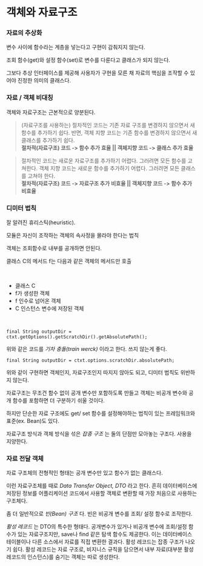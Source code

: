 
# 객체와 자료구조

### 자료의 추상화

변수 사이에 함수라는 계층을 넣는다고 구현이 감춰지지 않는다.

조회 함수(get)와 설정 함수(set)로 변수를 다룬다고 클래스가 되지 않는다.

그보다 추상 인터페이스를 제공해 사용자가 구현을 모른 채 자료의 핵심을 조작할 수 있어야 진정한 의미의 클래스다.

### 자료 / 객체 비대칭

객체와 자료구조는 근본적으로 양분된다.

> (자료구조를 사용하는) 절차적인 코드는 기존 자료 구조를 변경하지 않으면서 새 함수를 추가하기 쉽다. 반면, 객체 지향 코드는 기존 함수를 변경하지 않으면서 새 클래스를 추가하기 쉽다.
><br>   __절차적(자료구조) 코드 -> 함수 추가 효율     ||     객체지향 코드 -> 클래스 추가 효율__

> 절차적인 코드는 새로운 자료구조를 추가하기 어렵다. 그러려면 모든 함수를 고쳐한다. 객체 지향 코드는 새로운 함수를 추가하기 어렵다. 그러려면 모든 클래스를 고쳐야 한다.
><br>   __절차적(자료구조) 코드 -> 자료구조 추가 비효율     ||     객체지향 코드 -> 함수 추가 비효율__

### 디미터 법칙

잘 알려진 휴리스틱(heuristic).

모듈은 자신이 조작하는 객체의 속사정을 몰라야 한다는 법칙

객체는 조회함수로 내부를 공개하면 안된다.

클래스 C의 메서드 f는 다음과 같은 객체의 메서드만 호출

<br>

  - 클래스 C
  - f가 생성한 객체
  - f 인수로 넘어온 객체
  - C 인스턴스 변수에 저장된 객체
 
<br>

```
final String outputDir = ctxt.getOptions().getScratchDir().getAbsolutePath();
```
위와 같은 코드를 _기차 충돌(train werck)_ 이라고 한다. 쓰지 않는게 좋다.

```
final String outputDir = ctxt.options.scratchDir.absolutePath;
```
위와 같이 구현하면 객체인지, 자료구조인지 따지지 않아도 되고, 디미터 법칙도 위반하지 않는다.

자료구조는 무조건 함수 없이 공개 변수만 포함하도록 만들고 객체는 비공개 변수와 공개 함수를 포함하면 더 구분하기 쉬울 것이다.

하지만 단순한 자료 구조에도 get/ set 함수를 설정해야하는 법칙이 있는 프레임워크와 표준(ex. Bean)도 있다.

자료구조 방식과 객체 방식을 섞은 _잡종 구조_ 는 둘의 단점만 모아놓는 구조다. 사용을 지양한다.



### 자료 전달 객체

자료 구조체의 전형적인 형태는 공개 변수만 있고 함수가 없는 클래스다.

이런 자료구조체를 때로 _Data Transfer Object, DTO_ 라고 한다. 흔히 데이터베이스에 저장된 정보를 어플리케이션 코드에서 사용할 객체로 변환할 때 가장 처음으로 사용하는 구조체다.

좀 더 일반적으로 _빈(Bean) 구조_ 다. 빈은 비공개 변수를 조회/ 설정 함수로 조작한다.

_활성 레코드_ 는 DTO의 특수한 형태다. 공개변수가 있거나 비공개 변수에 조회/설정 함수가 있는 자료구조지만, save나 find 같은 탐색 함수도 제공한다. 이는 데이터베이스 테이블이나 다른 소스에서 자료를 직접 변환한 결과다. 활성 레코드는 잡종 구조가 나오기 쉽다. 활성 레코드는 자료 구조로, 비지니스 규칙을 담으면서 내부 자료(대부분 활성 레코드의 인스턴스)를 숨기는 객체는 따로 생성한다. 
